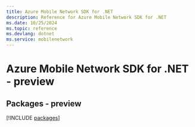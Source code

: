 ```yaml
---
title: Azure Mobile Network SDK for .NET
description: Reference for Azure Mobile Network SDK for .NET
ms.date: 10/25/2024
ms.topic: reference
ms.devlang: dotnet
ms.service: mobilenetwork
---
```

# Azure Mobile Network SDK for .NET - preview
## Packages - preview
[!INCLUDE [packages](mobile-network-index.md)]
